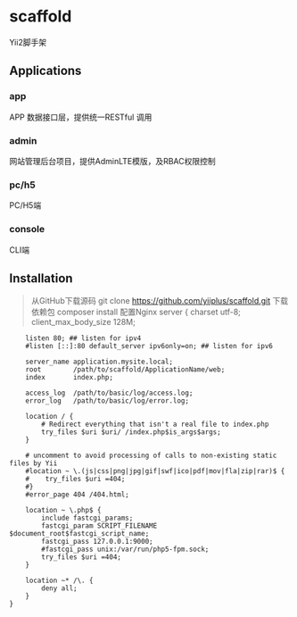 # scaffold
Yii2脚手架

## Applications
### app
APP 数据接口层，提供统一RESTful 调用
### admin
网站管理后台项目，提供AdminLTE模版，及RBAC权限控制
### pc/h5
PC/H5端
### console
CLI端

## Installation
> 从GitHub下载源码
	git clone https://github.com/yiiplus/scaffold.git
> 下载依赖包
	composer install
> 配置Nginx
	server {
	    charset utf-8;
	    client_max_body_size 128M;
	
	    listen 80; ## listen for ipv4
	    #listen [::]:80 default_server ipv6only=on; ## listen for ipv6
	
	    server_name application.mysite.local;
	    root        /path/to/scaffold/ApplicationName/web;
	    index       index.php;
	
	    access_log  /path/to/basic/log/access.log;
	    error_log   /path/to/basic/log/error.log;
	
	    location / {
	        # Redirect everything that isn't a real file to index.php
	        try_files $uri $uri/ /index.php$is_args$args;
	    }
	
	    # uncomment to avoid processing of calls to non-existing static files by Yii
	    #location ~ \.(js|css|png|jpg|gif|swf|ico|pdf|mov|fla|zip|rar)$ {
	    #    try_files $uri =404;
	    #}
	    #error_page 404 /404.html;
	
	    location ~ \.php$ {
	        include fastcgi_params;
	        fastcgi_param SCRIPT_FILENAME $document_root$fastcgi_script_name;
	        fastcgi_pass 127.0.0.1:9000;
	        #fastcgi_pass unix:/var/run/php5-fpm.sock;
	        try_files $uri =404;
	    }
	
	    location ~* /\. {
	        deny all;
	    }
	}


